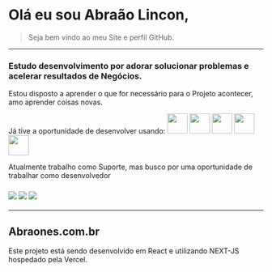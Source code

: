 # Olá eu sou Abraão Lincon,
> Seja bem vindo ao meu Site e perfil GitHub.

 ---

### Estudo desenvolvimento por adorar solucionar problemas e acelerar resultados de Negócios.

Estou disposto a aprender o que for necessário para o Projeto acontecer, amo aprender coisas novas.

Já tive a oportunidade de desenvolver usando: <img src="https://cdn.jsdelivr.net/gh/devicons/devicon/icons/html5/html5-plain-wordmark.svg" width="40" height="40" /> <img src="https://cdn.jsdelivr.net/gh/devicons/devicon/icons/css3/css3-plain-wordmark.svg" width="40" height="40" /> <img src="https://cdn.jsdelivr.net/gh/devicons/devicon/icons/javascript/javascript-plain.svg" width="40" height="40" /> <img src="https://cdn.jsdelivr.net/gh/devicons/devicon/icons/react/react-original-wordmark.svg" width="40" height="40" /> <img src="https://cdn.jsdelivr.net/gh/devicons/devicon/icons/git/git-original.svg" width="40" height="40" />
          
Atualmente trabalho como Suporte, mas busco por uma oportunidade de trabalhar como desenvolvedor

### <a href="https://instagram.com/Abraones_" target="_blank"><img src="https://img.shields.io/badge/-Instagram-%23E4405F?style=for-the-badge&logo=instagram&logoColor=white" target="_blank"></a> <a href = "mailto:abraaobenites@gmail.com"><img src="https://img.shields.io/badge/Gmail-D14836?style=for-the-badge&logo=gmail&logoColor=white" target="_blank"></a> <a href="https://www.linkedin.com/in/abraão-lincon-5766aab7" target="_blank"><img src="https://img.shields.io/badge/-LinkedIn-%230077B5?style=for-the-badge&logo=linkedin&logoColor=white" target="_blank"></a>  


--------------------

## Abraones.com.br

Este projeto está sendo desenvolvido em React e utilizando NEXT-JS hospedado pela Vercel.

